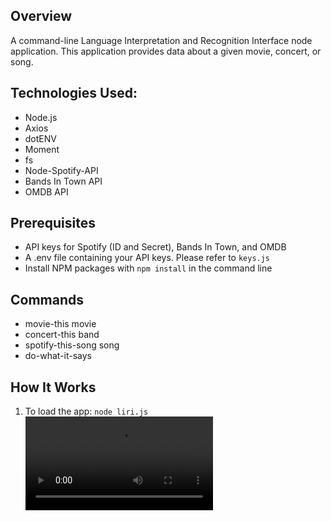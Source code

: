 ## Overview

A command-line Language Interpretation and Recognition Interface node application. This application provides data about a given movie, concert, or song. 

## Technologies Used: 

* Node.js
* Axios
* dotENV  
* Moment
* fs
* Node-Spotify-API
* Bands In Town API
* OMDB API

## Prerequisites

* API keys for Spotify (ID and Secret), Bands In Town, and OMDB
* A .env file containing your API keys. Please refer to ```keys.js``` 
* Install NPM packages with ```npm install``` in the command line

## Commands

* movie-this movie
* concert-this band
* spotify-this-song song
* do-what-it-says

## How It Works

1. To load the app: ```node liri.js```
    ![Liri Demo](assets/liri-bot.mp4)